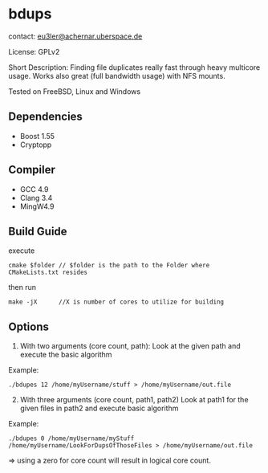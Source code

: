 # bdups

contact: eu3ler@achernar.uberspace.de

License: GPLv2

Short Description:
Finding file duplicates really fast through heavy multicore usage. Works also great (full bandwidth usage) with NFS mounts.

Tested on FreeBSD, Linux and Windows

Dependencies
-------------
* Boost 1.55 
* Cryptopp

Compiler
--------
* GCC 4.9 
* Clang 3.4 
* MingW4.9



Build Guide
-----------
execute
```
cmake $folder // $folder is the path to the Folder where CMakeLists.txt resides
```
then run
```
make -jX      //X is number of cores to utilize for building
```


Options
--------

1) With two arguments (core count, path):
Look at the given path and execute the basic algorithm

Example: 
```
./bdupes 12 /home/myUsername/stuff > /home/myUsername/out.file
```

2) With three arguments (core count, path1, path2)
Look at path1 for the given files in path2 and execute basic algorithm

Example: 
```
./bdupes 0 /home/myUsername/myStuff /home/myUsername/LookForDupsOfThoseFiles > /home/myUsername/out.file
```
=> using a zero for core count will result in logical core count.
